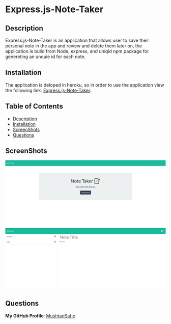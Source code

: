 # Express.js-Note-Taker

## Description
Express.js-Note-Taker is an application that allows user to save their personal note in the app and review and delete them later on, the application is build from Node, express, and uniqid npm package for genereting an unquie id for each note.

## Installation
The application is deloped in heroku, so in order to use the application view the following link.
[Express.js-Note-Taker](https://nameless-wildwood-33358.herokuapp.com/).


## Table of Contents
- [Description](#Description)
- [Installation](#Installation)
- [ScreenShots](#ScreenShots)
- [Questions](#Questions)

## ScreenShots
![Home Page](https://raw.githubusercontent.com/MushtaqSafie/Express.js-Note-Taker/main/assets/11.JPG)
![Main Page](https://raw.githubusercontent.com/MushtaqSafie/Express.js-Note-Taker/main/assets/22.JPG)

## Questions
**My GitHub Profile**: [MushtaqSafie](https://github.com/MushtaqSafie)
